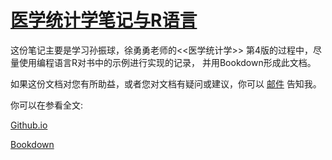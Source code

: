 # <a href="https://wxhyihuan.github.io/">医学统计学笔记与R语言</a>
这份笔记主要是学习孙振球，徐勇勇老师的<<医学统计学>> 第4版的过程中，尽量使用编程语言R对书中的示例进行实现的记录， 并用Bookdown形成此文档。

如果这份文档对您有所助益，或者您对文档有疑问或建议，你可以 [邮件](mailto:wxh244295043@gamil.com) 告知我。

你可以在参看全文: 

[Github.io](https://wxhyihuan.github.io/MedicalStatisNotes/) 

[Bookdown](https://bookdown.org/wxhyihuan/Notebook-of-medical-statistics-1605856202966/) 



